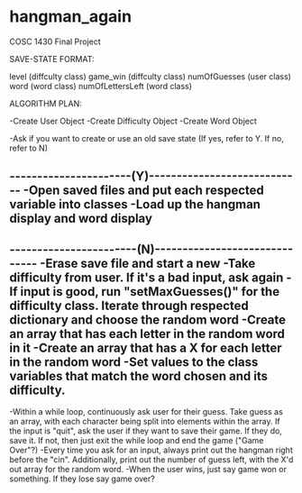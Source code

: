 # hangman_again
COSC 1430 Final Project

SAVE-STATE FORMAT:

level (diffculty class)
game_win (diffculty class)
numOfGuesses (user class)
word (word class)
numOfLettersLeft (word class)






ALGORITHM  PLAN:

-Create User Object
-Create Difficulty Object
-Create Word Object

-Ask if you want to create or use an old save state
(If yes, refer to Y. If no, refer to N)

----------------------(Y)----------------------------
-Open saved files and put each respected variable into classes
-Load up the hangman display and word display
------------------------------------------------------

-----------------------(N)------------------------------
-Erase save file and start a new
-Take difficulty from user. If it's a bad input, ask again
-If input is good, run "setMaxGuesses()" for the difficulty class. Iterate through respected dictionary and choose the random word
-Create an array that has each letter in the random word in it
-Create an array that has a X for each letter in the random word
-Set values to the class variables that match the word chosen and its difficulty.
--------------------------------------------------------

-Within a while loop, continuously ask user for their guess. Take guess as an array, with each character being split into elements within the array. If the input is "quit", ask the user if they want to save their game. If they do, save it. If not, then just exit the while loop and end the game ("Game Over"?)
-Every time you ask for an input, always print out the hangman right before the "cin". Additionally, print out the number of guess left, with the X'd out array for the random word.
-When the user wins, just say game won or something. If they lose say game over?
